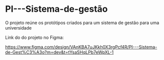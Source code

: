 # PI---Sistema-de-gestão
O projeto reúne os protótipos criados para um sistema de gestão para uma universidade

Link do do projeto no Figma:

https://www.figma.com/design/VAnKBA7uJKkh0X3rgPcf4R/PI---Sistema-de-Gest%C3%A3o?m=dev&t=tYsaSHqLPb7eWpXL-1
